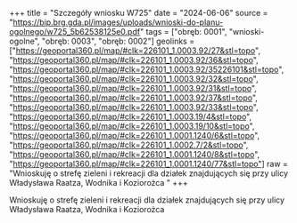 +++
title = "Szczegóły wniosku W725"
date = "2024-06-06"
source = "https://bip.brg.gda.pl/images/uploads/wnioski-do-planu-ogolnego/w725_5b62538125e0.pdf"
tags = ["obręb: 0001", "wnioski-ogolne", "obręb: 0003", "obręb: 0002"]
geolinks = ["https://geoportal360.pl/map/#clk=226101_1.0003.92/27&stl=topo", "https://geoportal360.pl/map/#clk=226101_1.0003.92/36&stl=topo", "https://geoportal360.pl/map/#clk=226101_1.0003.92/35226101&stl=topo", "https://geoportal360.pl/map/#clk=226101_1.0003.92/32&stl=topo", "https://geoportal360.pl/map/#clk=226101_1.0003.92/31&stl=topo", "https://geoportal360.pl/map/#clk=226101_1.0003.92/37&stl=topo", "https://geoportal360.pl/map/#clk=226101_1.0003.92/33&stl=topo", "https://geoportal360.pl/map/#clk=226101_1.0003.19/4&stl=topo", "https://geoportal360.pl/map/#clk=226101_1.0003.19/10&stl=topo", "https://geoportal360.pl/map/#clk=226101_1.0001.1240/6&stl=topo", "https://geoportal360.pl/map/#clk=226101_1.0002.7/2&stl=topo", "https://geoportal360.pl/map/#clk=226101_1.0001.1240/8&stl=topo", "https://geoportal360.pl/map/#clk=226101_1.0001.1240/77&stl=topo"]
raw = "Wnioskuję o strefę zieleni i rekreacji dla działek znajdujących się przy ulicy Władysława Raatza, Wodnika i Koziorożca "
+++

Wnioskuję o strefę zieleni i rekreacji dla działek znajdujących się przy ulicy
Władysława Raatza, Wodnika i Koziorożca



